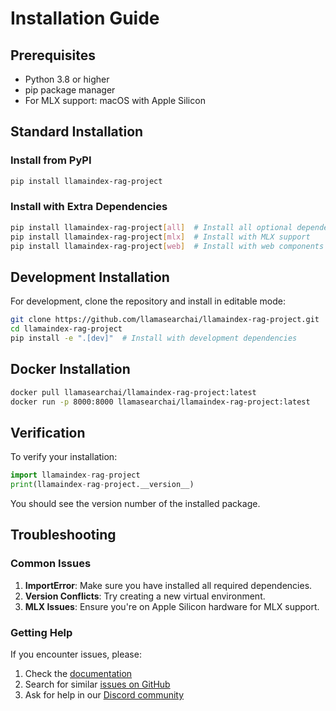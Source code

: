 # Installation Guide

## Prerequisites

- Python 3.8 or higher
- pip package manager
- For MLX support: macOS with Apple Silicon

## Standard Installation

### Install from PyPI

```bash
pip install llamaindex-rag-project
```

### Install with Extra Dependencies

```bash
pip install llamaindex-rag-project[all]  # Install all optional dependencies
pip install llamaindex-rag-project[mlx]  # Install with MLX support
pip install llamaindex-rag-project[web]  # Install with web components
```

## Development Installation

For development, clone the repository and install in editable mode:

```bash
git clone https://github.com/llamasearchai/llamaindex-rag-project.git
cd llamaindex-rag-project
pip install -e ".[dev]"  # Install with development dependencies
```

## Docker Installation

```bash
docker pull llamasearchai/llamaindex-rag-project:latest
docker run -p 8000:8000 llamasearchai/llamaindex-rag-project:latest
```

## Verification

To verify your installation:

```python
import llamaindex-rag-project
print(llamaindex-rag-project.__version__)
```

You should see the version number of the installed package.

## Troubleshooting

### Common Issues

1. **ImportError**: Make sure you have installed all required dependencies.
2. **Version Conflicts**: Try creating a new virtual environment.
3. **MLX Issues**: Ensure you're on Apple Silicon hardware for MLX support.

### Getting Help

If you encounter issues, please:

1. Check the [documentation](https://llamasearchai.github.io/llamaindex-rag-project/)
2. Search for similar [issues on GitHub](https://github.com/llamasearchai/llamaindex-rag-project/issues)
3. Ask for help in our [Discord community](https://discord.gg/llamasearch)
